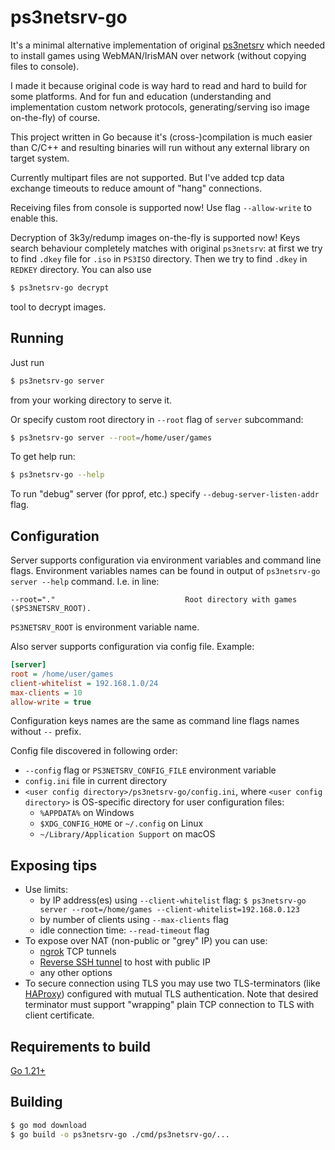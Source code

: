 # ps3netsrv-go

It's a minimal alternative implementation of original [ps3netsrv](https://github.com/aldostools/webMAN-MOD/tree/master/_Projects_/ps3netsrv)
which needed to install games using WebMAN/IrisMAN over network (without copying files to console).

I made it because original code is way hard to read and hard to build for some platforms. And for fun and education
(understanding and implementation custom network protocols, generating/serving iso image on-the-fly) of course.

This project written in Go because it's (cross-)compilation is much easier than C/C++ and resulting binaries
will run without any external library on target system.

Currently multipart files are not supported. But I've added tcp data exchange timeouts to reduce amount of "hang" connections.

Receiving files from console is supported now! Use flag `--allow-write` to enable this.

Decryption of 3k3y/redump images on-the-fly is supported now! Keys search behaviour completely matches with original `ps3netsrv`:
at first we try to find `.dkey` file for `.iso` in `PS3ISO` directory. Then we try to find `.dkey` in `REDKEY` directory.
You can also use 
```bash
$ ps3netsrv-go decrypt
```
tool to decrypt images.

## Running
Just run
```bash
$ ps3netsrv-go server
```
from your working directory to serve it.

Or specify custom root directory in `--root` flag of `server` subcommand:
```bash
$ ps3netsrv-go server --root=/home/user/games
```

To get help run:

```bash
$ ps3netsrv-go --help
```

To run "debug" server (for pprof, etc.) specify `--debug-server-listen-addr` flag.

## Configuration
Server supports configuration via environment variables and command line flags.
Environment variables names can be found in output of `ps3netsrv-go server --help` command.
I.e. in line:
```
--root="."                             Root directory with games ($PS3NETSRV_ROOT).
```
`PS3NETSRV_ROOT` is environment variable name.

Also server supports configuration via config file. Example:
```ini
[server]
root = /home/user/games
client-whitelist = 192.168.1.0/24
max-clients = 10
allow-write = true
```
Configuration keys names are the same as command line flags names without `--` prefix.

Config file discovered in following order:
* `--config` flag or `PS3NETSRV_CONFIG_FILE` environment variable
* `config.ini` file in current directory
* `<user config directory>/ps3netsrv-go/config.ini`, where `<user config directory>` is OS-specific directory for user configuration files:
  * `%APPDATA%` on Windows
  * `$XDG_CONFIG_HOME` or `~/.config` on Linux
  * `~/Library/Application Support` on macOS

## Exposing tips
* Use limits:
    * by IP address(es) using `--client-whitelist` flag: `$ ps3netsrv-go server --root=/home/games --client-whitelist=192.168.0.123`
    * by number of clients using `--max-clients` flag
    * idle connection time: `--read-timeout` flag
* To expose over NAT (non-public or "grey" IP) you can use:
    * [ngrok](https://ngrok.com/docs/secure-tunnels/tunnels/tcp-tunnels/) TCP tunnels
    * [Reverse SSH tunnel](https://jfrog.com/connect/post/reverse-ssh-tunneling-from-start-to-end/) to host with public IP
    * any other options
* To secure connection using TLS you may use two TLS-terminators (like [HAProxy](https://www.haproxy.org/)) configured with mutual TLS authentication. Note that desired terminator must support "wrapping" plain TCP connection to TLS with client certificate. 

## Requirements to build
[Go 1.21+](https://go.dev/dl/)

## Building
```bash
$ go mod download
$ go build -o ps3netsrv-go ./cmd/ps3netsrv-go/...
```
